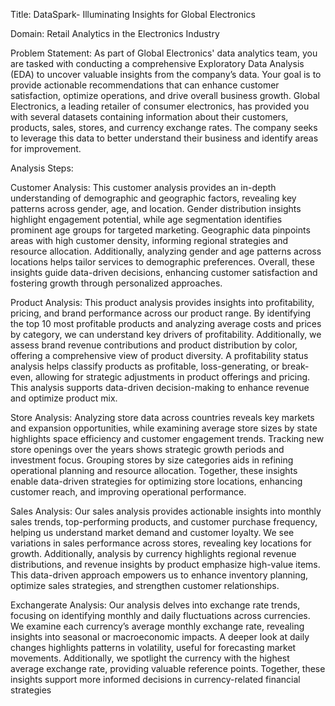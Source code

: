 Title: DataSpark- Illuminating Insights for Global Electronics

Domain: Retail Analytics in the Electronics Industry


Problem Statement:
As part of Global Electronics' data analytics team, you are tasked with conducting a comprehensive Exploratory Data Analysis (EDA) to uncover valuable insights from the company’s data. Your goal is to provide actionable recommendations that can enhance customer satisfaction, optimize operations, and drive overall business growth.
Global Electronics, a leading retailer of consumer electronics, has provided you with several datasets containing information about their customers, products, sales, stores, and currency exchange rates. The company seeks to leverage this data to better understand their business and identify areas for improvement.

Analysis Steps:

Customer Analysis:
This customer analysis provides an in-depth understanding of demographic and geographic factors, revealing key patterns across gender, age, and location. Gender distribution insights highlight engagement potential, while age segmentation identifies prominent age groups for targeted marketing. Geographic data pinpoints areas with high customer density, informing regional strategies and resource allocation. Additionally, analyzing gender and age patterns across locations helps tailor services to demographic preferences. Overall, these insights guide data-driven decisions, enhancing customer satisfaction and fostering growth through personalized approaches.

Product Analysis:
This product analysis provides insights into profitability, pricing, and brand performance across our product range. By identifying the top 10 most profitable products and analyzing average costs and prices by category, we can understand key drivers of profitability. Additionally, we assess brand revenue contributions and product distribution by color, offering a comprehensive view of product diversity. A profitability status analysis helps classify products as profitable, loss-generating, or break-even, allowing for strategic adjustments in product offerings and pricing. This analysis supports data-driven decision-making to enhance revenue and optimize product mix.

Store Analysis:
Analyzing store data across countries reveals key markets and expansion opportunities, while examining average store sizes by state highlights space efficiency and customer engagement trends. Tracking new store openings over the years shows strategic growth periods and investment focus. Grouping stores by size categories aids in refining operational planning and resource allocation. Together, these insights enable data-driven strategies for optimizing store locations, enhancing customer reach, and improving operational performance.

Sales Analysis:
Our sales analysis provides actionable insights into monthly sales trends, top-performing products, and customer purchase frequency, helping us understand market demand and customer loyalty. We see variations in sales performance across stores, revealing key locations for growth. Additionally, analysis by currency highlights regional revenue distributions, and revenue insights by product emphasize high-value items. This data-driven approach empowers us to enhance inventory planning, optimize sales strategies, and strengthen customer relationships.

Exchangerate Analysis:
Our analysis delves into exchange rate trends, focusing on identifying monthly and daily fluctuations across currencies. We examine each currency’s average monthly exchange rate, revealing insights into seasonal or macroeconomic impacts. A deeper look at daily changes highlights patterns in volatility, useful for forecasting market movements. Additionally, we spotlight the currency with the highest average exchange rate, providing valuable reference points. Together, these insights support more informed decisions in currency-related financial strategies

